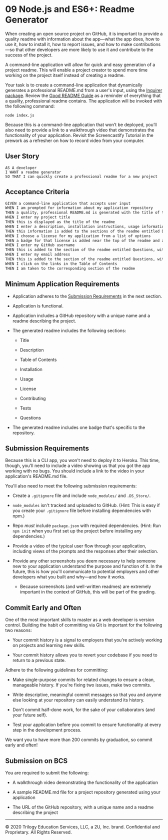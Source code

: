 # 09 Node.js and ES6+: Readme Generator

When creating an open source project on GitHub, it is important to provide a quality readme with information about the app&mdash;what the app does, how to use it, how to install it, how to report issues, and how to make contributions&mdash;so that other developers are more likely to use it and contribute to the success of the project. 

A command-line application will allow for quick and easy generation of a project readme. This will enable a project creator to spend more time working on the project itself instead of creating a readme.

Your task is to create a command-line application that dynamically generates a professional README.md from a user's input, using the [Inquirer package](https://www.npmjs.com/package/inquirer). Review the [Good README Guide](../../01-HTML-Git-CSS/04-Important/Good-README-Guide/README.md) as a reminder of everything that a quality, professional readme contains. The application will be invoked with the following command:

```
node index.js
```

Because this is a command-line application that won’t be deployed, you’ll also need to provide a link to a walkthrough video that demonstrates the functionality of your application. Revisit the Screencastify Tutorial in the prework as a refresher on how to record video from your computer.

## User Story

```
AS A developer
I WANT a readme generator
SO THAT I can quickly create a professional readme for a new project
```

## Acceptance Criteria

```md
GIVEN a command-line application that accepts user input
WHEN I am prompted for information about my application repository
THEN a quality, professional README.md is generated with the title of the project and sections entitled Description, Table of Contents, Installation, Usage, License, Contributing, Tests, and Questions
WHEN I enter my project title
THEN this is displayed as the title of the readme
WHEN I enter a description, installation instructions, usage information, contribution guidelines, and test instructions
THEN this information is added to the sections of the readme entitled Description, Installation, Usage, Contributing, and Tests
WHEN I choose a license for my application from a list of options
THEN a badge for that license is added near the top of the readme and a notice is added to the section of the readme entitled License that explains which license the application is covered under
WHEN I enter my GitHub username
THEN this is added to the section of the readme entitled Questions, with a link to my GitHub profile
WHEN I enter my email address
THEN this is added to the section of the readme entitled Questions, with instructions on how to reach me with additional questions
WHEN I click on the links in the Table of Contents
THEN I am taken to the corresponding section of the readme
```

## Minimum Application Requirements

* Application adheres to the [Submission Requirements](#submission-requirements) in the next section.

* Application is functional.

* Application includes a GitHub repository with a unique name and a readme describing the project.

* The generated readme includes the following sections: 

  * Title

  * Description

  * Table of Contents

  * Installation

  * Usage
  
  * License

  * Contributing
  
  * Tests
  
  * Questions

* The generated readme includes one badge that's specific to the repository.

## Submission Requirements

Because this is a CLI app, you won't need to deploy it to Heroku. This time, though, you'll need to include a video showing us that you got the app working with no bugs. You should include a link to the video in your application's README.md file.

You'll also need to meet the following submission requirements:

* Create a `.gitignore` file and include `node_modules/` and `.DS_Store/`.

* `node_modules` isn't tracked and uploaded to GitHub. (Hint: This is easy if you create your `.gitignore` file before installing dependencies with npm.)

* Repo _must_ include `package.json` with required dependencies. (Hint: Run `npm init` when you first set up the project before installing any dependencies.)

* Provide a video of the typical user flow through your application, including views of the prompts and the responses after their selection.

* Provide any other screenshots you deem necessary to help someone new to your application understand the purpose and function of it. In the future, this is how you'll communicate to potential employers and other developers what you built and why&mdash;and how it works.

  * Because screenshots (and well-written readmes) are extremely important in the context of GitHub, this will be part of the grading.

## Commit Early and Often

One of the most important skills to master as a web developer is version control. Building the habit of committing via Git is important for the following two reasons:

* Your commit history is a signal to employers that you're actively working on projects and learning new skills.

* Your commit history allows you to revert your codebase if you need to return to a previous state.

Adhere to the following guidelines for committing:

* Make single-purpose commits for related changes to ensure a clean, manageable history. If you're fixing two issues, make two commits.

* Write descriptive, meaningful commit messages so that you and anyone else looking at your repository can easily understand its history.

* Don't commit half-done work, for the sake of your collaborators (and your future self).

* Test your application before you commit to ensure functionality at every step in the development process.

We want you to have more than 200 commits by graduation, so commit early and often!

## Submission on BCS

You are required to submit the following:

* A walkthrough video demonstrating the functionality of the application

* A sample README.md file for a project repository generated using your application

* The URL of the GitHub repository, with a unique name and a readme describing the project

---
© 2020 Trilogy Education Services, LLC, a 2U, Inc. brand. Confidential and Proprietary. All Rights Reserved.